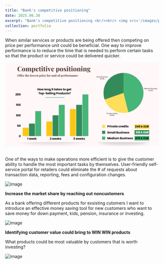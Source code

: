 ```yaml
---
title: "Bank's competitive positioning"
date: 2025.06.30
excerpt: "Bank's competitive positioning <br/><br/> <img src='/images/price per performance unit.png'>"
collection: portfolio
---
```


When similar services or products are being offered then competing on price per performance unit could be beneficial. 
One way to improve performance is to reduce the time that is needed to perform certain tasks so that the product or service could be delivered quicker. 

<img src='/images/price per performance unit.png'><br/><br/>

One of the ways to make operations more efficient is to give the customer ability to handle the most important tasks by themselves. 
User-friendly self-service portal for retailers could eliminate the # of requests about transaction data, reporting, fees and configuration changes. 

<img width="1072" height="849" alt="image" src="https://github.com/user-attachments/assets/1b31c1df-106c-4e98-81d5-acee1ad1ed47" />

**Increase the market share by reaching out noncustomers**

As a bank offering different products for exsisting cutomers I want to introduce an effective money saving tool for new customers who want to save money for down payment, kids, pension, insurance or investing. 

<img width="1016" height="833" alt="image" src="https://github.com/user-attachments/assets/ff425436-1d26-4ea0-93f2-e754bd56c30d" />


**Identifying customer value could bring to WIN WIN products**

What products could be most valuable by customers that is worth investing?

<img width="1015" height="904" alt="image" src="https://github.com/user-attachments/assets/be07a303-60bf-4a1f-8e74-fdf112b64630" />

